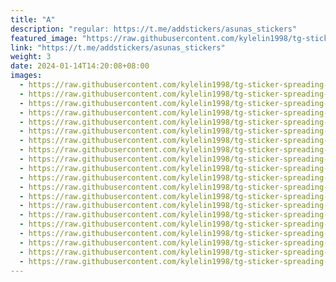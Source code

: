 ```yaml
---
title: "A"
description: "regular: https://t.me/addstickers/asunas_stickers"
featured_image: "https://raw.githubusercontent.com/kylelin1998/tg-sticker-spreading-worldwide-images/main/img/aeac5883-a6ff-4759-b502-98601154de79.jpg"
link: "https://t.me/addstickers/asunas_stickers"
weight: 3
date: 2024-01-14T14:20:08+08:00
images:
  - https://raw.githubusercontent.com/kylelin1998/tg-sticker-spreading-worldwide-images/main/img/aeac5883-a6ff-4759-b502-98601154de79.jpg
  - https://raw.githubusercontent.com/kylelin1998/tg-sticker-spreading-worldwide-images/main/img/4bdf81bc-0a94-4a5e-8fa1-8b6f3adea33f.jpg
  - https://raw.githubusercontent.com/kylelin1998/tg-sticker-spreading-worldwide-images/main/img/afbb28c6-c95e-4d5e-a9cd-03daa1961efc.jpg
  - https://raw.githubusercontent.com/kylelin1998/tg-sticker-spreading-worldwide-images/main/img/eab56685-2d47-4b2f-888a-e68cc09e5220.jpg
  - https://raw.githubusercontent.com/kylelin1998/tg-sticker-spreading-worldwide-images/main/img/d59d027a-1977-4ec0-b890-cd7a606c0f80.jpg
  - https://raw.githubusercontent.com/kylelin1998/tg-sticker-spreading-worldwide-images/main/img/c227210e-aaa6-47cc-91d0-c3b32fae518b.jpg
  - https://raw.githubusercontent.com/kylelin1998/tg-sticker-spreading-worldwide-images/main/img/f3c557aa-4dd9-4181-a040-11155fb16795.jpg
  - https://raw.githubusercontent.com/kylelin1998/tg-sticker-spreading-worldwide-images/main/img/139ee8b0-7e3a-4dad-a153-a28c33456bd3.jpg
  - https://raw.githubusercontent.com/kylelin1998/tg-sticker-spreading-worldwide-images/main/img/46994a8d-a59a-4cf7-a586-70cdf827b046.jpg
  - https://raw.githubusercontent.com/kylelin1998/tg-sticker-spreading-worldwide-images/main/img/765b304b-8336-4982-b614-9d0e8c59d882.jpg
  - https://raw.githubusercontent.com/kylelin1998/tg-sticker-spreading-worldwide-images/main/img/8fbbcb32-1835-4602-bc72-acdbc43e527f.jpg
  - https://raw.githubusercontent.com/kylelin1998/tg-sticker-spreading-worldwide-images/main/img/e3729666-32bf-48ae-a331-0bca9ba01e2d.jpg
  - https://raw.githubusercontent.com/kylelin1998/tg-sticker-spreading-worldwide-images/main/img/4725fbfb-ca5d-40f7-b13f-49cfe632fae1.jpg
  - https://raw.githubusercontent.com/kylelin1998/tg-sticker-spreading-worldwide-images/main/img/92eb6178-612c-4103-ba64-b182c88c4838.jpg
  - https://raw.githubusercontent.com/kylelin1998/tg-sticker-spreading-worldwide-images/main/img/02bb78b0-e5e8-4418-bbf2-d543ea7d0f94.jpg
  - https://raw.githubusercontent.com/kylelin1998/tg-sticker-spreading-worldwide-images/main/img/a1485e92-c72c-42cb-b895-227d3c33c965.jpg
  - https://raw.githubusercontent.com/kylelin1998/tg-sticker-spreading-worldwide-images/main/img/b507bd4f-6044-4d1a-adbb-021dd36ca674.jpg
  - https://raw.githubusercontent.com/kylelin1998/tg-sticker-spreading-worldwide-images/main/img/c6301659-3452-4d70-99f5-f3b070f1ac9e.jpg
  - https://raw.githubusercontent.com/kylelin1998/tg-sticker-spreading-worldwide-images/main/img/84660fed-de18-48f3-a7ff-d01bc61e49db.jpg
  - https://raw.githubusercontent.com/kylelin1998/tg-sticker-spreading-worldwide-images/main/img/094652d4-843f-47dd-b82f-52af906f9ede.jpg
---
```

